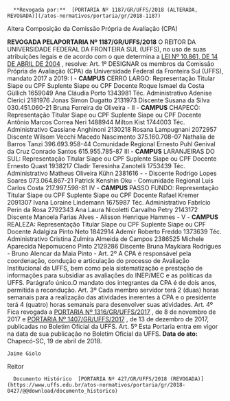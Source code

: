       **Revogada por:**  [PORTARIA Nº 1187/GR/UFFS/2018 (ALTERADA, REVOGADA)](/atos-normativos/portaria/gr/2018-1187) 

   Altera Composição da Comissão Própria de Avaliação (CPA)  

 **REVOGADA PELAPORTARIA Nº 1187/GR/UFFS/2018**    O REITOR DA UNIVERSIDADE FEDERAL DA FRONTEIRA SUL (UFFS), no uso de suas atribuições legais e de acordo com o que determina a [LEI Nº 10.861, DE 14 DE ABRIL DE 2004](http://www.planalto.gov.br/ccivil_03/_ato2004-2006/2004/lei/l10.861.htm)  , resolve:  Art. 1º DESIGNAR os membros da Comissão Própria de Avaliação (CPA) da Universidade Federal da Fronteira Sul (UFFS), mandato 2017 a 2019:  I -  **CAMPUS**  CERRO LARGO:      Representação    Titular    Siape ou CPF    Suplente    Siape ou CPF      Docente    Roque Ismael da Costa Güllich    1659049    Ana Cláudia Porto    1343981      Téc. Administrativo    Adenise Clerici    2181976    Jonas Simon Dugatto    2131973      Discente    Susana da Silva    030.451.060-21    Bruna Ferreira de Oliveira    -          II -  **CAMPUS**  CHAPECÓ:      Representação    Titular    Siape ou CPF    Suplente    Siape ou CPF      Docente    Antônio Marcos Correa Neri    1488944    Milton Kist    1744003      Téc. Administrativo    Cassiane Anghinoni    2130218    Rosana Lampugnani    2072957      Discente    Wilsom Vecchi Macedo Nascimento    375.160.708-07    Nathalia de Barros Tanzi    396.693.958-44      Comunidade Regional    Ernesto Puhl        Genival da Cruz Conrado Santos    615.955.785-87          III -  **CAMPUS**  LARANJEIRAS DO SUL:      Representação    Titular    Siape ou CPF    Suplente    Siape ou CPF      Docente    Ernesto Quast    1938217    Cladir Teresinha Zanotelli    1753439      Téc. Administrativo    Matheus Oliveira Kühn    2381616    -    -      Discente    Rodrigo Lopes Soares    073.064.867-21    Patrick Kenshin Oku    -      Comunidade Regional    Luis Carlos Costa    217.997.598-81                  IV -  **CAMPUS**  PASSO FUNDO:      Representação    Titular    Siape ou CPF    Suplente    Siape ou CPF      Docente    Rafael Kremer    2091307    Ivana Loraine Lindemann    1675987      Téc. Administrativo    Fabrício Perin da Rosa    2792343    Ana Laura Nicoletti Carvalho Petry    2143172      Discente    Manoela Farias Alves    -    Alisson Henrique Hammes    -          V -  **CAMPUS**  REALEZA:      Representação    Titular    Siape ou CPF    Suplente    Siape ou CPF      Docente    Adalgiza Pinto Neto    1842914    Ademir Roberto Freddo    1373639      Téc. Administrativo    Cristina Zulmira Almeida de Campos    2386525    Michele Aparecida Nepomuceno Pinto    2129286      Discente    Bruna Maykiara Rodrigues    -    Bruno Alencar da Maia Pinto    -          Art. 2º A CPA é responsável pela coordenação, condução e articulação do processo de Avaliação Institucional da UFFS, bem como pela sistematização e prestação de informações para subsidiar as avaliações do INEP/MEC e as políticas da UFFS.  Parágrafo único.O mandato dos integrantes da CPA é de dois anos, permitida a recondução.  Art. 3º Cada membro servidor terá 2 (duas) horas semanais para a realização das atividades inerentes à CPA e o presidente terá 4 (quatro) horas semanais para desenvolver suas atividades.  Art. 4º Fica revogada a [PORTARIA Nº 1316/GR/UFFS/2017](https://www.uffs.edu.br/atos-normativos/portaria/gr/2017-1316)  , de 8 de novembro de 2017 e [PORTARIA Nº 1407/GR/UFFS/2017](https://www.uffs.edu.br/atos-normativos/portaria/gr/2017-1407)  , de 13 de dezembro de 2017, publicadas no Boletim Oficial da UFFS.  Art. 5º Esta Portaria entra em vigor na data de sua publicação no Boletim Oficial da UFFS.       **Data do ato:** Chapecó-SC, 19 de abril de 2018.   
 

    Jaime Giolo   
 Reitor 

      Documento Histórico  [PORTARIA Nº 427/GR/UFFS/2018 (REVOGADA)](https://www.uffs.edu.br/atos-normativos/portaria/gr/2018-0427/@@download/documento_historico)     
      